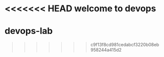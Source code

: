 <<<<<<< HEAD
welcome to devops
=======
# devops-lab
>>>>>>> c9f13f8cd981cedabcf3220b08eb958244a415d2
